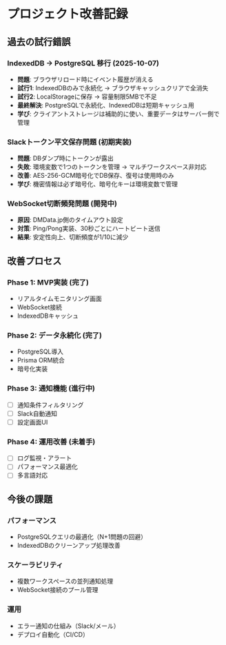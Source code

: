 # プロジェクト改善記録

## 過去の試行錯誤

### IndexedDB → PostgreSQL 移行 (2025-10-07)
- **問題**: ブラウザリロード時にイベント履歴が消える
- **試行1**: IndexedDBのみで永続化 → ブラウザキャッシュクリアで全消失
- **試行2**: LocalStorageに保存 → 容量制限5MBで不足
- **最終解決**: PostgreSQLで永続化、IndexedDBは短期キャッシュ用
- **学び**: クライアントストレージは補助的に使い、重要データはサーバー側で管理

### Slackトークン平文保存問題 (初期実装)
- **問題**: DBダンプ時にトークンが露出
- **失敗**: 環境変数で1つのトークンを管理 → マルチワークスペース非対応
- **改善**: AES-256-GCM暗号化でDB保存、復号は使用時のみ
- **学び**: 機密情報は必ず暗号化、暗号化キーは環境変数で管理

### WebSocket切断頻発問題 (開発中)
- **原因**: DMData.jp側のタイムアウト設定
- **対策**: Ping/Pong実装、30秒ごとにハートビート送信
- **結果**: 安定性向上、切断頻度が1/10に減少

## 改善プロセス

### Phase 1: MVP実装 (完了)
- リアルタイムモニタリング画面
- WebSocket接続
- IndexedDBキャッシュ

### Phase 2: データ永続化 (完了)
- PostgreSQL導入
- Prisma ORM統合
- 暗号化実装

### Phase 3: 通知機能 (進行中)
- [ ] 通知条件フィルタリング
- [ ] Slack自動通知
- [ ] 設定画面UI

### Phase 4: 運用改善 (未着手)
- [ ] ログ監視・アラート
- [ ] パフォーマンス最適化
- [ ] 多言語対応

## 今後の課題

### パフォーマンス
- PostgreSQLクエリの最適化（N+1問題の回避）
- IndexedDBのクリーンアップ処理改善

### スケーラビリティ
- 複数ワークスペースの並列通知処理
- WebSocket接続のプール管理

### 運用
- エラー通知の仕組み（Slack/メール）
- デプロイ自動化（CI/CD）
